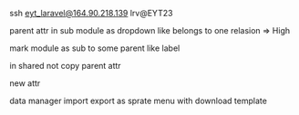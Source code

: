 ssh eyt_laravel@164.90.218.139
lrv@EYT23






parent attr in sub module as dropdown like belongs to one relasion => High

mark module as sub to some parent like label 

in shared not copy parent attr 

new attr 

data manager import export as sprate menu with download template

     